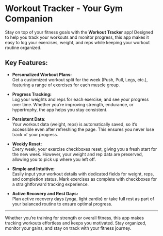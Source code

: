 # Workout Tracker - Your Gym Companion

Stay on top of your fitness goals with the **Workout Tracker** app! Designed to help you track your workouts and monitor progress, this app makes it easy to log your exercises, weight, and reps while keeping your workout routine organized.

## Key Features:

- **Personalized Workout Plans:**  
  Get a customized workout split for the week (Push, Pull, Legs, etc.), featuring a range of exercises for each muscle group.

- **Progress Tracking:**  
  Log your weights and reps for each exercise, and see your progress over time. Whether you’re improving strength, endurance, or hypertrophy, the app helps you stay consistent.

- **Persistent Data:**  
  Your workout data (weight, reps) is automatically saved, so it’s accessible even after refreshing the page. This ensures you never lose track of your progress.

- **Weekly Reset:**  
  Every week, your exercise checkboxes reset, giving you a fresh start for the new week. However, your weight and rep data are preserved, allowing you to pick up where you left off.

- **Simple and Intuitive:**  
  Easily input your workout details with dedicated fields for weight, reps, and completion status. Mark exercises as complete with checkboxes for a straightforward tracking experience.

- **Active Recovery and Rest Days:**  
  Plan active recovery days (yoga, light cardio) or take full rest as part of your balanced routine to ensure optimal progress.

---

Whether you’re training for strength or overall fitness, this app makes tracking workouts effortless and keeps you motivated. Stay organized, monitor your gains, and stay on track with your fitness journey.
